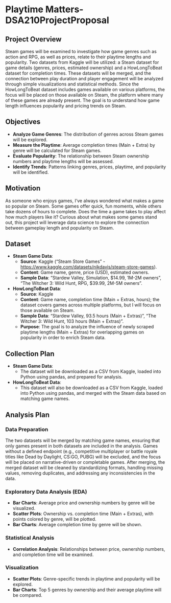 # Playtime Matters-DSA210ProjectProposal
 
## Project Overview
Steam games will be examined to investigate how game genres such as action and RPG, as well as prices, relate to their playtime lengths and popularity. Two datasets from Kaggle will be utilized: a Steam dataset for game details (genres, prices, estimated ownership) and a HowLongToBeat dataset for completion times. These datasets will be merged, and the connection between play duration and player engagement will be analyzed through simple visualizations and statistical methods. Since the HowLongToBeat dataset includes games available on various platforms, the focus will be placed on those available on Steam, the platform where many of these games are already present. The goal is to understand how game length influences popularity and pricing trends on Steam.

## Objectives
- **Analyze Game Genres**: The distribution of genres across Steam games will be explored.
- **Measure the Playtime**: Average completion times (Main + Extra) by genre will be calculated for Steam games.
- **Evaluate Popularity**: The relationship between Steam ownership numbers and playtime lengths will be assessed.
- **Identify Trends**: Patterns linking genres, prices, playtime, and popularity will be identified.

## **Motivation**
As someone who enjoys games, I’ve always wondered what makes a game so popular on Steam. Some games offer quick, fun moments, while others take dozens of hours to complete. Does the time a game takes to play affect how much players like it? Curious about what makes some games stand out, this project will leverage data science to explore the connection between gameplay length and popularity on Steam.

## Dataset
- **Steam Game Data**:
  - **Source**: Kaggle (“Steam Store Games” - https://www.kaggle.com/datasets/nikdavis/steam-store-games).
  - **Content**: Game name, genre, price (USD), estimated owners.
  - **Sample Data**: “Stardew Valley, Simulation, $14.99, 1M-2M owners”, “The Witcher 3: Wild Hunt, RPG, $39.99, 2M-5M owners”.
- **HowLongToBeat Data**:
  - **Source**: Kaggle
  - **Content**: Game name, completion time (Main + Extras, hours); the dataset covers games across multiple platforms, but I will focus on those available on Steam.
  - **Sample Data**: “Stardew Valley, 93.5 hours (Main + Extras)”, “The Witcher 3: Wild Hunt, 103 hours (Main + Extras)”.
  - **Purpose**: The goal is to analyze the influence of newly scraped playtime lengths (Main + Extras) for overlapping games on popularity in order to enrich Steam data.
      
## Collection Plan
- **Steam Game Data**:
  - The dataset will be downloaded as a CSV from Kaggle, loaded into Python using pandas, and prepared for analysis.
- **HowLongToBeat Data**:
  - This dataset will also be downloaded as a CSV from Kaggle, loaded into Python using pandas, and merged with the Steam data based on matching game names.

    
## **Analysis Plan**

### **Data Preparation**
The two datasets will be merged by matching game names, ensuring that only games present in both datasets are included in the analysis. Games without a defined endpoint (e.g., competitive multiplayer or battle royale titles like Dead by Daylight, CS:GO, PUBG) will be excluded, and the focus will be placed on narrative-driven or completable games. After merging, the merged dataset will be cleaned by standardizing formats, handling missing values, removing duplicates, and addressing any inconsistencies in the data.

### **Exploratory Data Analysis (EDA)**
- **Bar Charts**: Average price and ownership numbers by genre will be visualized.
- **Scatter Plots**: Ownership vs. completion time (Main + Extras), with points colored by genre, will be plotted.
- **Bar Charts**: Average completion time by genre will be shown.

### **Statistical Analysis**
- **Correlation Analysis**: Relationships between price, ownership numbers, and completion time will be examined.

### **Visualization**
- **Scatter Plots**: Genre-specific trends in playtime and popularity will be explored.
- **Bar Charts**: Top 5 genres by ownership and their average playtime will be compared.
